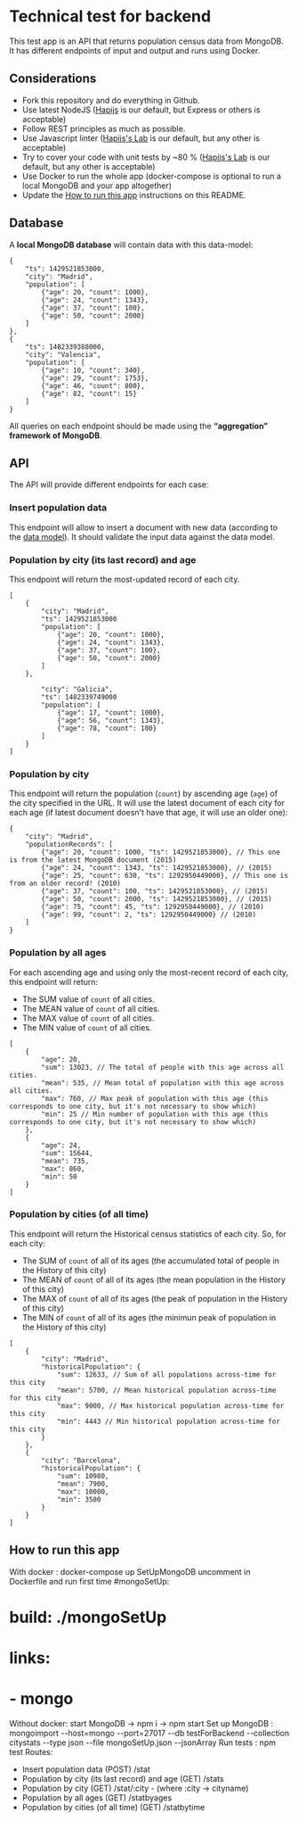 # Technical test for backend

This test app is an API that returns population census data from MongoDB. It has different endpoints of input and output and runs using Docker.

## Considerations

- Fork this repository and do everything in Github.
- Use latest NodeJS ([Hapijs](https://hapijs.com) is our default, but Express or others is acceptable)
- Follow REST principles as much as possible.
- Use Javascript linter ([Hapijs's Lab](https://github.com/hapijs/lab) is our default, but any other is acceptable)
- Try to cover your code with unit tests by ~80 % ([Hapijs's Lab](https://github.com/hapijs/lab) is our default, but any other is acceptable)
- Use Docker to run the whole app (docker-compose is optional to run a local MongoDB and your app altogether)
- Update the [How to run this app](#how-to-run-this-app) instructions on this README.

## Database

A **local MongoDB database** will contain data with this data-model:
```
{
	"ts": 1429521853000,
	"city": "Madrid",
	"population": [
		{"age": 20, "count": 1000},
		{"age": 24, "count": 1343},
		{"age": 37, "count": 100},
		{"age": 50, "count": 2000}
	]
},
{
	"ts": 1482339388000,
	"city": "Valencia",
	"population": [
		{"age": 10, "count": 340},
		{"age": 29, "count": 1753},
		{"age": 46, "count": 800},
		{"age": 82, "count": 15}
	]
}
```

All queries on each endpoint should be made using the **“aggregation” framework of MongoDB**.

## API

The API will provide different endpoints for each case:

### Insert population data

This endpoint will allow to insert a document with new data (according to the [data model](#database)). It should validate the input data against the data model.

### Population by city (its last record) and age

This endpoint will return the most-updated record of each city.

```
[
    {
        "city": "Madrid",
        "ts": 1429521853000
        "population": [
            {"age": 20, "count": 1000},
            {"age": 24, "count": 1343},
            {"age": 37, "count": 100},
            {"age": 50, "count": 2000}
        ]
    },

        "city": "Galicia",
        "ts": 1482339749000
        "population": [
            {"age": 17, "count": 1000},
            {"age": 56, "count": 1343},
            {"age": 78, "count": 100}
        ]
    }
]
```

### Population by city

This endpoint will return the population (`count`) by ascending age (`age`) of the city specified in the URL. It will use the latest document of each city for each age (if latest document doesn't have that age, it will use an older one):

```
{
    "city": "Madrid",
    "populationRecords": [
        {"age": 20, "count": 1000, "ts": 1429521853000}, // This one is from the latest MongoDB document (2015)
        {"age": 24, "count": 1343, "ts": 1429521853000}, // (2015)
        {"age": 25, "count": 630, "ts": 1292950449000}, // This one is from an older record! (2010)
        {"age": 37, "count": 100, "ts": 1429521853000}, // (2015)
        {"age": 50, "count": 2000, "ts": 1429521853000}, // (2015)
        {"age": 75, "count": 45, "ts": 1292950449000}, // (2010)
        {"age": 99, "count": 2, "ts": 1292950449000} // (2010)
    ]
}
```

### Population by all ages

For each ascending age and using only the most-recent record of each city, this endpoint will return:

- The SUM value of `count` of all cities.
- The MEAN value of `count` of all cities.
- The MAX value of `count` of all cities.
- The MIN value of `count` of all cities.

```
[
    {
        "age": 20,
        "sum": 13023, // The total of people with this age across all cities.
        "mean": 535, // Mean total of population with this age across all cities.
        "max": 760, // Max peak of population with this age (this corresponds to one city, but it's not necessary to show which)
        "min": 25 // Min number of population with this age (this corresponds to one city, but it's not necessary to show which)
    },
    {
        "age": 24,
        "sum": 15644,
        "mean": 735,
        "max": 860,
        "min": 50
    }
]
```

### Population by cities (of all time)

This endpoint will return the Historical census statistics of each city. So, for each city:

- The SUM of `count` of all of its ages (the accumulated total of people in the History of this city)
- The MEAN of `count` of all of its ages (the mean population in the History of this city)
- The MAX of `count` of all of its ages (the peak of population in the History of this city)
- The MIN of `count` of all of its ages (the minimun peak of population in the History of this city)

```
[
    {
        "city": "Madrid",
        "historicalPopulation": {
            "sum": 12633, // Sum of all populations across-time for this city
            "mean": 5700, // Mean historical population across-time for this city
            "max": 9000, // Max historical population across-time for this city
            "min": 4443 // Min historical population across-time for this city
        }
    },
    {
        "city": "Barcelona",
        "historicalPopulation": {
            "sum": 10980,
            "mean": 7900,
            "max": 10000,
            "min": 3500
        }
    }
]
```

## How to run this app

With docker : docker-compose up
SetUpMongoDB uncomment in Dockerfile and run first time
#mongoSetUp:
#  build: ./mongoSetUp
#  links:
#    - mongo
Without docker: start MongoDB -> npm i -> npm start
Set up MongoDB : mongoimport --host=mongo --port=27017 --db testForBackend --collection citystats --type json --file mongoSetUp.json --jsonArray
Run tests : npm test
Routes: 
- Insert population data (POST) /stat
- Population by city (its last record) and age (GET) /stats
- Population by city (GET) /stat/:city  - (where :city -> cityname)
- Population by all ages (GET) /statbyages
- Population by cities (of all time) (GET) /statbytime